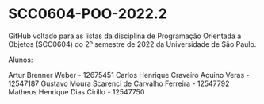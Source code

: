 # SCC0604-POO-2022.2

GitHub voltado para as listas da disciplina de Programação Orientada a Objetos (SCC0604) do 2º semestre de 2022 da Universidade de São Paulo.

Alunos:

Artur Brenner Weber - 12675451
Carlos Henrique Craveiro Aquino Veras - 12547187
Gustavo Moura Scarenci de Carvalho Ferreira - 12547792
Matheus Henrique Dias Cirillo - 12547750
